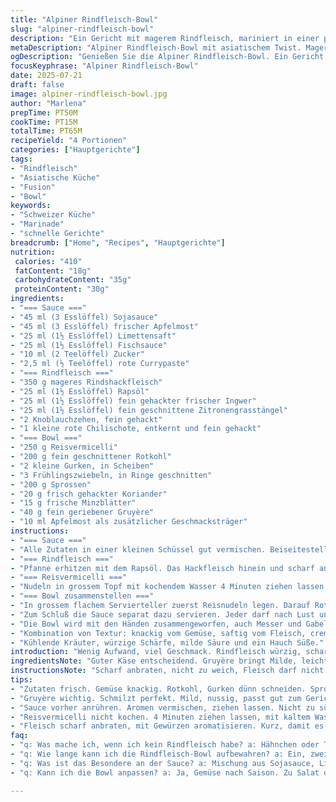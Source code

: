 ```yaml
---
title: "Alpiner Rindfleisch-Bowl"
slug: "alpiner-rindfleisch-bowl"
description: "Ein Gericht mit magerem Rindfleisch, mariniert in einer pikanten Sauce mit Sojasauce, Limettensaft und Fischsauce, dazu Reisnudeln und frisches Gemüse. Ergänzt durch frische Kräuter wie Minze und Koriander, aber auch mit einem Twist aus geriebenem Gruyère und einem Spritzer Apfelmost. Die Zubereitung dauert insgesamt knapp eine Stunde, wobei das Fleisch scharf angebraten und die Reisnudeln kurz gezogen werden. Serviert wird alles gemeinsam, sodass jede Person den eigenen Bowl nach Belieben zusammenstellt."
metaDescription: "Alpiner Rindfleisch-Bowl mit asiatischem Twist. Mageres Rindfleisch, frische Kräuter und der Geschmack von Apfelmost. Ein einfaches, leckeres Gericht."
ogDescription: "Genießen Sie die Alpiner Rindfleisch-Bowl. Ein Gericht, das Schweizer und asiatische Aromen harmonisch vereint. Schnell zubereitet und sehr schmackhaft."
focusKeyphrase: "Alpiner Rindfleisch-Bowl"
date: 2025-07-21
draft: false
image: alpiner-rindfleisch-bowl.jpg
author: "Marlena"
prepTime: PT50M
cookTime: PT15M
totalTime: PT65M
recipeYield: "4 Portionen"
categories: ["Hauptgerichte"]
tags:
- "Rindfleisch"
- "Asiatische Küche"
- "Fusion"
- "Bowl"
keywords:
- "Schweizer Küche"
- "Marinade"
- "schnelle Gerichte"
breadcrumb: ["Home", "Recipes", "Hauptgerichte"]
nutrition: 
 calories: "410"
 fatContent: "18g"
 carbohydrateContent: "35g"
 proteinContent: "30g"
ingredients:
- "=== Sauce ==="
- "45 ml (3 Esslöffel) Sojasauce"
- "45 ml (3 Esslöffel) frischer Apfelmost"
- "25 ml (1½ Esslöffel) Limettensaft"
- "25 ml (1½ Esslöffel) Fischsauce"
- "10 ml (2 Teelöffel) Zucker"
- "2,5 ml (½ Teelöffel) rote Currypaste"
- "=== Rindfleisch ==="
- "350 g mageres Rindshackfleisch"
- "25 ml (1½ Esslöffel) Rapsöl"
- "25 ml (1½ Esslöffel) fein gehackter frischer Ingwer"
- "25 ml (1½ Esslöffel) fein geschnittene Zitronengrasstängel"
- "2 Knoblauchzehen, fein gehackt"
- "1 kleine rote Chilischote, entkernt und fein gehackt"
- "=== Bowl ==="
- "250 g Reisvermicelli"
- "200 g fein geschnittener Rotkohl"
- "2 kleine Gurken, in Scheiben"
- "3 Frühlingszwiebeln, in Ringe geschnitten"
- "200 g Sprossen"
- "20 g frisch gehackter Koriander"
- "15 g frische Minzblätter"
- "40 g fein geriebener Gruyère"
- "10 ml Apfelmost als zusätzlicher Geschmacksträger"
instructions:
- "=== Sauce ==="
- "Alle Zutaten in einer kleinen Schüssel gut vermischen. Beiseitestellen, damit sich die Aromen verbinden. Die Sauce darf nicht zu süss sein, lieber frisch, säuerlich und pikant."
- "=== Rindfleisch ==="
- "Pfanne erhitzen mit dem Rapsöl. Das Hackfleisch hinein und scharf anbraten. Dabei mit Holzlöffel zerreiben für feine Krümel. Ingwer, Zitronengras, Knoblauch und Chili hinzugeben, 1-2 Minuten weiterbraten, bis alles duftet. Dann Fischsauce einrühren, 20 Sekunden mitbraten. Sofort vom Herd nehmen, warm halten."
- "=== Reisvermicelli ==="
- "Nudeln in grossem Topf mit kochendem Wasser 4 Minuten ziehen lassen, nicht kochen. Abgiessen, mit kaltem Wasser abschrecken. Gut abtropfen lassen. Dann in 4 Teile schneiden, damit sie handlicher sind."
- "=== Bowl zusammenstellen ==="
- "In grossem flachem Servierteller zuerst Reisnudeln legen. Darauf Rotkohl, Gurken, Frühlingszwiebeln, Sprossen verteilen. Kräuter darüberstreuen. Dann das noch warme Fleisch darauf geben. Mit geriebenem Gruyère bestreuen, der langsam schmilzt, wenn er in Kontakt mit dem warmen Fleisch kommt. Ein Spritzer Apfelmost sorgt für frische Nuancen."
- "Zum Schluß die Sauce separat dazu servieren. Jeder darf nach Lust und Laune mischen, wirbeln."
- "Die Bowl wird mit den Händen zusammengeworfen, auch Messer und Gabel erlaubt."
- "Kombination von Textur: knackig vom Gemüse, saftig vom Fleisch, cremig vom Käse."
- "Kühlende Kräuter, würzige Schärfe, milde Säure und ein Hauch Süße."
introduction: "Wenig Aufwand, viel Geschmack. Rindfleisch würzig, scharf mit Zitronengras und Ingwer. Limettensaft, Fischsauce mit Apfelmost statt Sojasauce pur. Verleiht Leichtigkeit und Frische. Reisnudeln kurz ziehen lassen, nicht verkochen. Rotkohl und Gurken knackig, Frühlingszwiebeln und Kräuter frisch. Gruyère zergeht langsam, ergänzt Rauchigkeit. So entsteht eine Mischung aus Schweizer Käse und asiatischen Einflüssen. Ohne komplizierte Umwege, schnell auf dem Tisch. Jeder macht den Bowl selbst. Eher rustikal, unkompliziert. Kein klassisches Alpengericht, aber mit Zutaten von hier. Zitronengras trifft Alpensäften. So geht Fusion."
ingredientsNote: "Guter Käse entscheidend. Gruyère bringt Milde, leicht nussig. Appenzeller zu scharf? Zu kräftig für fein abgestimmte Sauce. Deshalb Gruyère. Apfelmost aus der Region fügt Süße und Säure hinzu, ersetzt Zucker und Zitronensaft ab und zu. Vielfach frisch vom Bauernmarkt erhältlich. Gewürze lieber frisch. Zitronengras und Ingwer grob aus dem Kühlregal, scharf und aromatisch. Frische Kräuter nach Saison. Koriander wirft Zwist, Minze beruhigt. Für die Würze nur die halbe Currypaste nehmen, sonst zu dominant. Gemüse wie Rotkohl und Gurke in dünnen Scheiben sorgt für knackige Frische. Statt Sprossen passen auch junge Alfalfasprossen oder Luzernesprossen, schweizerisch geeignet. Rapsöl heimisch und mild, Bratöl Nummer eins in den Alpen."
instructionsNote: "Scharf anbraten, nicht zu weich, Fleisch darf nicht kochen im eigenen Saft. Kurz anbraten mit Gewürzen, Duft entwickeln. Dann heisses Wasser für Reisnudeln, nicht kochen. Sanft ziehen lassen. Abkühlen mit kaltem Wasser stoppt das Garen. Gruppenarbeit am Tisch, jeder bestückt den Bowl selbst. So bleibt alles knackig. Geriebener Gruyère kommt direkt auf das noch warme Fleisch, schmilzt leicht, verbindet Käsegeschmack mit Fleischaromen. Apfelmost kan als leichter Spritzer dienen, statt schwere Aromenspritzer von Sojasauce allein. So bleibt das Gericht frisch, sommerlich. Sauce vorher mischen, durchziehen lassen, um alle Geschmäcker zu verschmelzen. Zusammen servieren, keine separaten Komponenten verstecken. Man isst mit Stäbchen oder Gabel. Schnell, unkompliziert, wenig Geschirr."
tips:
- "Zutaten frisch. Gemüse knackig. Rotkohl, Gurken dünn schneiden. Sprossen auch probieren. Junge Alfalfasprossen als Alternative. Extra Farbe."
- "Gruyère wichtig. Schmilzt perfekt. Mild, nussig, passt gut zum Gericht. Appenzeller zu intensiv für die leichte Sauce. Gruyère ist ideal."
- "Sauce vorher anrühren. Aromen vermischen, ziehen lassen. Nicht zu süß. Frisch und pikant. Apfelmost sorgt für fruchtige Note. Aus der Region."
- "Reisvermicelli nicht kochen. 4 Minuten ziehen lassen, mit kaltem Wasser abschrecken. Macht sie weich aber nicht matschig. Portionsgerecht schneiden."
- "Fleisch scharf anbraten, mit Gewürzen aromatisieren. Kurz, damit es saftig bleibt. Restwärme tönt den Gruyère perfekt. Wichtig für den Geschmack."
faq:
- "q: Was mache ich, wenn ich kein Rindfleisch habe? a: Hähnchen oder Tofu nehmen. Beides eignet sich gut. Marinade bleibt gleich. Flexibilität beim Rezept."
- "q: Wie lange kann ich die Rindfleisch-Bowl aufbewahren? a: Ein, zwei Tage. Im Kühlschrank gut verpacken. Gemüse kann weich werden. Vor dem Essen aufwärmen."
- "q: Was ist das Besondere an der Sauce? a: Mischung aus Sojasauce, Limettensaft. Frisch, leicht. Apfelmost gibt extra Fruchtigkeit. Perfekte Balance."
- "q: Kann ich die Bowl anpassen? a: Ja, Gemüse nach Saison. Zu Salat oder langes Gemüse. Dips zur Seite machen. Variationen sind wichtig."

---
```

